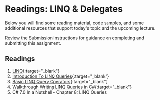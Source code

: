 # Readings: LINQ & Delegates

Below you will find some reading material, code samples, and some additional resources that support today's topic and the upcoming lecture.

Review the Submission Instructions for guidance on completing and submitting this assignment.

## Readings

1. [LINQ](https://docs.microsoft.com/en-us/dotnet/csharp/programming-guide/concepts/linq/){:target="_blank"} 
1. [Introduction To LINQ Queries](https://docs.microsoft.com/en-us/dotnet/csharp/programming-guide/concepts/linq/introduction-to-linq-queries){:target="_blank"} 
1. [Basic LINQ Query Operators](https://docs.microsoft.com/en-us/dotnet/csharp/programming-guide/concepts/linq/basic-linq-query-operations){:target="_blank"} 
1. [Walkthrough Writing LINQ Queries in C#](https://docs.microsoft.com/en-us/dotnet/csharp/programming-guide/concepts/linq/walkthrough-writing-queries-linq){:target="_blank"} 
1. C# 7.0 In a Nutshell - Chapter 8: LINQ Queries